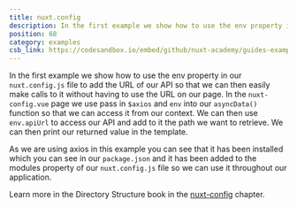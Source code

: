 ```yaml
---
title: nuxt.config
description: In the first example we show how to use the env property in our `nuxt.config.js` file to add the URL of our API so that we can then easily make calls to it without having to use the URL on our page
position: 68
category: examples
csb_link: https://codesandbox.io/embed/github/nuxt-academy/guides-examples/tree/master/04_directory_structure/15_nuxt-config
---
```


In the first example we show how to use the env property in our `nuxt.config.js` file to add the URL of our API so that we can then easily make calls to it without having to use the URL on our page. In the `nuxt-config.vue` page we use pass in `$axios` and `env` into our `asyncData()` function so that we can access it from our context. We can then use `env.apiUrl` to access our API and add to it the path we want to retrieve. We can then print our returned value in the template.

As we are using axios in this example you can see that it has been installed which you can see in our `package.json` and it has been added to the modules property of our `nuxt.config.js` file so we can use it throughout our application.

<base-alert type="next">

Learn more in the Directory Structure book in the [nuxt-config](/guides/directory-structure/nuxt-config) chapter.

</base-alert>

<code-sandbox :src="csb_link"></code-sandbox>
